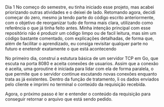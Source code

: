 Dia 1 
No começo do semestre, eu tinha iniciado esse projeto, mas acabei priorizando outras atividades e o deixei de lado. Retomando agora, decidi começar do zero, mesmo ja tendo parte do código escrito anteriormente, com o objetivo de reorganizar tudo de forma mais clara, utilizando como referência o que já tinha feito antes. 
Minha intenção principal com esse repositório não é produzir um código limpo ou de facil leitura, mas sim um código bastante comentado, com explicações detalhadas, de forma que, além de facilitar o aprendizado, eu consiga revisitar qualquer parte no futuro e enetendr exatamente o que está acontecendo

No primeiro dia, construí a estutura básica de um servidor TCP em Go, que escuta na porta 8080 e aceita conexões de usuarios. Assim que a conexão é aceita, uma goroutine é iniciada para lidar com ela de forma paralela, o que permite que o servidor continue escutando novas conexões enquanto trata as já existentes. Dentro da função de tratamento, li os dados enviados pelo cliente e imprimi no terminal o conteúdo da requisição recebida. 

Agora, o próximo passo é ler e entender o conteúdo da requisição para conseguir retornar o arquivo que está sendo pedido. 